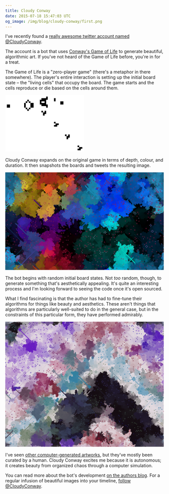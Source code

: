 ```yaml
---
title: Cloudy Conway
date: 2015-07-18 15:47:03 UTC
og_image: /img/blog/cloudy-conway/first.png
---
```


I've recently found a [really awesome twitter account named @CloudyConway](https://twitter.com/CloudyConway/). 

The account is a bot that uses [Conway's Game of Life](https://en.wikipedia.org/wiki/Conway%27s_Game_of_Life) to generate beautiful, algorithmic art. If you've not heard of the Game of Life before, you're in for a treat. 

<!-- more -->

The Game of Life is a "zero-player game" (there's a metaphor in there somewhere). The player's entire interaction is setting up the initial board state – the "living cells" that occupy the board. The game starts and the cells reproduce or die based on the cells around them. 

[![Game of Life](/img/blog/cloudy-conway/game.gif)](https://en.wikipedia.org/wiki/Conway%27s_Game_of_Life#/media/File:Gospers_glider_gun.gif)

Cloudy Conway expands on the original game in terms of depth, colour, and duration. It then snapshots the boards and tweets the resulting image. 

[![Can't stop favouriting these](/img/blog/cloudy-conway/first.png)](https://twitter.com/CloudyConway/status/622055867098206208)

The bot begins with random initial board states. Not _too_ random, though, to generate something that's aesthetically appealing. It's quite an interesting process and I'm looking forward to seeing the code once it's open sourced.

What I find fascinating is that the author has had to fine-tune their algorithms for things like beauty and aesthetics. These aren't things that algorithms are particularly well-suited to do in the general case, but in the constraints of this particular form, they have performed admirably. 

[![Beautiful work](/img/blog/cloudy-conway/second.png)](https://twitter.com/CloudyConway/status/622258687592239105)

I've seen [other computer-generated artworks](http://ashfurrow.com/blog/google-street-view-photography/), but they've mostly been curated by a human. Cloudy Conway excites me because it is autonomous; it creates beauty from organized chaos through a computer simulation. 

You can read more about the bot's development [on the authors blog](http://www.vexorian.com/2015/05/cloudy-conway.html). For a regular infusion of beautiful images into your timeline, [follow @CloudyConway](https://twitter.com/CloudyConway/). 
